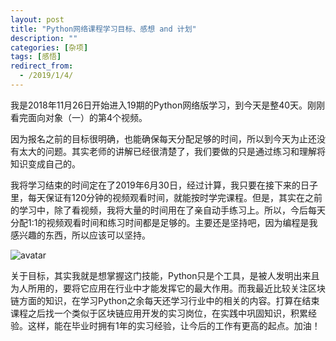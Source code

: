 ```yaml
---
layout: post
title: "Python网络课程学习目标、感想 and 计划"
description: ""
categories: [杂项]
tags: [感悟]
redirect_from:
  - /2019/1/4/
---
```


我是2018年11月26日开始进入19期的Python网络版学习，到今天是整40天。刚刚看完面向对象（一）的第4个视频。

因为报名之前的目标很明确，也能确保每天分配足够的时间，所以到今天为止还没有太大的问题。其实老师的讲解已经很清楚了，我们要做的只是通过练习和理解将知识变成自己的。

我将学习结束的时间定在了2019年6月30日，经过计算，我只要在接下来的日子里，每天保证有120分钟的视频观看时间，就能按时学完课程。但是，其实在之前的学习中，除了看视频，我将大量的时间用在了亲自动手练习上。所以，今后每天分配1:1的视频观看时间和练习时间都是足够的。主要还是坚持吧，因为编程是我感兴趣的东西，所以应该可以坚持。

![avatar](https://upload-images.jianshu.io/upload_images/10065741-4b46af155f4fe8d8.jpeg?imageMogr2/auto-orient/strip%7CimageView2/2/w/1000)

关于目标，其实我就是想掌握这门技能，Python只是个工具，是被人发明出来且为人所用的，要将它应用在行业中才能发挥它的最大作用。而我最近比较关注区块链方面的知识，在学习Python之余每天还学习行业中的相关的内容。打算在结束课程之后找一个类似于区块链应用开发的实习岗位，在实践中巩固知识，积累经验。这样，能在毕业时拥有1年的实习经验，让今后的工作有更高的起点。加油！








































